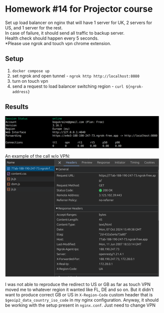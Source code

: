 # Homework #14 for Projector course

Set up load balancer on nginx that will have 1 server for UK, 2 servers for US, and 1 server for the rest. <br />
In case of failure, it should send all traffic to backup server. <br />
Health check should happen every 5 seconds.<br />
*Please use ngrok and touch vpn chrome extension.<br />

## Setup
1. `docker compose up`
2. set ngrok and open tunnel - `ngrok http http://localhost:8080`
3. turn on touch vpn
4. send a request to load balancer switching region - `curl ${ngrok-address}`

## Results
![ngrok](images/ngrok.png)

An example of the call w/o VPN:
![alt text](images/no-vpn.png)

I was not able to reproduce the redirect to US or GB as far as touch VPN moved me to whatever region it wanted like FL, DE and so on. But it didn't want to produce correct GB or US in `X-Region-Code` custom header that is `$geoip2_data_country_iso_code` in my nginx configuration.
Anyway, it should be working with the setup present in `nginx.conf`. Just need to change VPN
